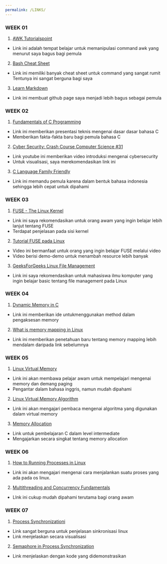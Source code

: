 ```yaml
---
permalink: /LINKS/
---
```


### WEEK 01
1. [AWK Tutorialspoint](https://www.tutorialspoint.com/awk/index.htmi)
* Link ini adalah tempat belajar untuk memanipulasi command awk yang 
menurut saya bagus bagi pemula
2. [Bash Cheat Sheet](https://www.educative.io/blog/bash-shell-command-cheat-sheet)
* Link ini memiliki banyak cheat sheet untuk command yang sangat rumit
Tentunya ini sangat berguna bagi saya
3. [Learn Markdown](https://www.markdownguide.org/)
* Link ini membuat github page saya menjadi lebih bagus sebagai pemula

### WEEK 02
1. [Fundamentals of C Programming](https://www.researchgate.net/publication/342640273_Fundamentals_of_C_Programming)
* Link ini memberikan presentasi teknis mengenai dasar dasar bahasa C
* Memberikan fakta-fakta baru bagi pemula bahasa C
2. [Cyber Security: Crash Course Computer Science #31](https://www.youtube.com/wach?v=bPVaO1J61n0)
* Link youtube ini memberikan video introduksi mengenai cybersecurity
* Untuk visualisasi, saya merekomendasikan link ini
3. [C Language Family Friendly](https://www.petanikode.com/tutorial/c/)
* Link ini memandu pemula karena dalam bentuk bahasa indonesia sehingga lebih cepat untuk dipahami

### WEEK 03
1. [FUSE - The Linux Kernel](https://www.kernel.org/doc/html/latest/filesystems/fuse.html)
* Link ini saya rekomendasikan untuk orang awam yang ingin belajar lebih lanjut tentang FUSE
* Terdapat penjelasan pada sisi kernel
2. [Tutorial FUSE pada Linux](https://www.youtube.com/watch?v=Utkwg9Mwtsg)
* Video ini bermanfaat untuk orang yang ingin belajar FUSE melalui video
* Video berisi demo-demo untuk menambah resource lebih banyak
3. [GeeksForGeeks Linux File Management](https://www.geeksforgeeks.org/file-management-in-linux/)
* Link ini saya rekomendasikan untuk mahasiswa ilmu komputer yang ingin belajar basic tentang file management pada Linux

### WEEK 04
1. [Dynamic Memory in C](https://www.geesforgeeks.org/dynamic-memory-allocation-in-c-using-malloc-calloc-free-and-realloc/)
* Link ini memberikan ide untukmenggunakan method dalam pengaksesan memory
2. [What is memory mapping in Linux](https://ostoday.org/linux/what-is-memory-mapping-in-linux.html)
* Link ini memberikan penetahuan baru tentang memory mapping lebih mendalam daripada link sebelumnya

### WEEK 05
1. [Linux Virtual Memory](https://www.thegeekstuff.com/2012/02/linux-memory-management/)
* Link ini akan membawa pelajar awam untuk mempelajari mengenai memory dan demang paging
* Pengantar dalam bahasa inggris, namun mudah dipahami
2. [Linux Virtual Memory Algorithm](http://www.science.unitn.it/~fiorella/guidelinux/tlk/node33.html)
* Link ini akan mengajari pembaca mengenai algoritma yang digunakan dalam virtual memory
3. [Memory Allocation](https://www.cs.uah.edu/~rcoleman/Common/C_Reference/MemoryAlloc.html)
* Link untuk pembelajaran C dalam level intermediate
* Mengajarkan secara singkat tentang memory allocation

### WEEK 06
1. [How to Running Processes in Linux](https://www.hostinger.com/tutorials/vps/how-to-manage-processes-in-linux-using-command-line)
* Link ini akan mengajari mengenai cara menjalankan suatu proses yang ada pada os linux.
2. [Multithreading and Concurrency Fundamentals](https://www.educative.io/blog/multithreading-and-concurrency-fundamentals)
* LInk ini cukup mudah dipahami terutama bagi orang awam

### WEEK 07
1. [Process Synchronizationi](https://www.tutorialspoint.com/process-synchronization-in-linux)
* Link sangat berguna untuk penjelasan sinkronisasi linux
* Link menjelaskan secara visualisasi
2. [Semaphore in Process Synchronization](https://www.geeksforgeeks.org/semaphores-in-process-synchronization/)
* Link menjelaskan dengan kode yang didemonstrasikan
